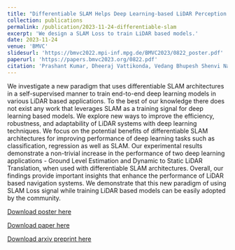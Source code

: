```yaml
---
title: "Differentiable SLAM Helps Deep Learning-based LiDAR Perception Tasks"
collection: publications
permalink: /publication/2023-11-24-differentiable-slam
excerpt: 'We design a SLAM Loss to train LiDAR based models.'
date: 2023-11-24
venue: 'BMVC'
slidesurl: 'https://bmvc2022.mpi-inf.mpg.de/BMVC2023/0822_poster.pdf'
paperurl: 'https://papers.bmvc2023.org/0822.pdf'
citation: 'Prashant Kumar, Dheeraj Vattikonda, Vedang Bhupesh Shenvi Nadkarni, Erqun Dong, and Sabyasachi Sahoo, “Differentiable SLAM helps deep learning-based lidar perception tasks,” in <i>34th British Machine Vision Conference (BMVC)</i>, Aberdeen, UK, BMVA Press, 2023, p. 822'
---
```

We investigate a new paradigm that uses differentiable SLAM architectures in a self-supervised manner to train end-to-end deep learning models in various LiDAR based applications. To the best of our knowledge there does not exist any work that leverages SLAM as a training signal for deep learning based models. We explore new ways to improve the efficiency, robustness, and adaptability of LiDAR systems with deep learning techniques. We focus on the potential benefits of differentiable SLAM architectures for improving performance of deep learning tasks such as classification, regression as well as SLAM. Our experimental results demonstrate a non-trivial increase in the performance of two deep learning applications - Ground Level Estimation and Dynamic to Static LiDAR Translation, when used with differentiable SLAM architectures. Overall, our findings provide important insights that enhance the performance of LiDAR based navigation systems. We demonstrate that this new paradigm of using SLAM Loss signal while training LiDAR based models can be easily adopted by the community.

[Download poster here](https://bmvc2022.mpi-inf.mpg.de/BMVC2023/0822_poster.pdf)

[Download paper here](https://papers.bmvc2023.org/0822.pdf)

[Download arxiv preprint here](https://arxiv.org/abs/2309.09206)